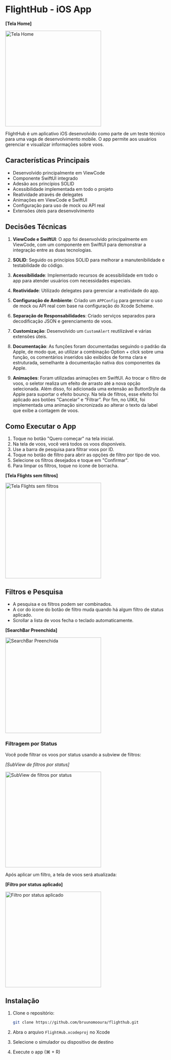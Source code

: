 # FlightHub - iOS App


**[Tela Home]**

<img src="https://i.imgur.com/aTQdMuK.png" width="300" alt="Tela Home">

FlightHub é um aplicativo iOS desenvolvido como parte de um teste técnico para uma vaga de desenvolvimento mobile. O app permite aos usuários gerenciar e visualizar informações sobre voos.

## Características Principais

- Desenvolvido principalmente em ViewCode
- Componente SwiftUI integrado
- Adesão aos princípios SOLID
- Acessibilidade implementada em todo o projeto
- Reatividade através de delegates
- Animações em ViewCode e SwiftUI
- Configuração para uso de mock ou API real
- Extensões úteis para desenvolvimento

## Decisões Técnicas

1. **ViewCode e SwiftUI**: O app foi desenvolvido principalmente em ViewCode, com um componente em SwiftUI para demonstrar a integração entre as duas tecnologias.

2. **SOLID**: Seguido os princípios SOLID para melhorar a manutenibilidade e testabilidade do código.

3. **Acessibilidade**: Implementado recursos de acessibilidade em todo o app para atender usuários com necessidades especiais.

4. **Reatividade**: Utilizado delegates para gerenciar a reatividade do app.

5. **Configuração de Ambiente**: Criado um `APPConfig` para gerenciar o uso de mock ou API real com base na configuração do Xcode Scheme.

6. **Separação de Responsabilidades**: Criado serviços separados para decodificação JSON e gerenciamento de voos.

7. **Customização**: Desenvolvido um `CustomAlert` reutilizável e várias extensões úteis.

8. **Documentação**: As funções foram documentadas seguindo o padrão da Apple, de modo que, ao utilizar a combinação Option + click sobre uma função, os comentários inseridos são exibidos de forma clara e estruturada, semelhante à documentação nativa dos componentes da Apple.

9. **Animações**: Foram utilizadas animações em SwiftUI. Ao trocar o filtro de voos, o seletor realiza um efeito de arrasto até a nova opção selecionada. Além disso, foi adicionada uma extensão ao ButtonStyle da Apple para suportar o efeito bouncy. Na tela de filtros, esse efeito foi aplicado aos botões “Cancelar” e “Filtrar”. Por fim, no UIKit, foi implementada uma animação sincronizada ao alterar o texto da label que exibe a contagem de voos.

## Como Executar o App

1. Toque no botão "Quero começar" na tela inicial.
2. Na tela de voos, você verá todos os voos disponíveis.
3. Use a barra de pesquisa para filtrar voos por ID.
4. Toque no botão de filtro para abrir as opções de filtro por tipo de voo.
5. Selecione os filtros desejados e toque em "Confirmar".
6. Para limpar os filtros, toque no ícone de borracha.


**[Tela Flights sem filtros]**

<img src="https://i.imgur.com/zJC7Kyo.png" width="300" alt="Tela Flights sem filtros">

## Filtros e Pesquisa

- A pesquisa e os filtros podem ser combinados.
- A cor do ícone do botão de filtro muda quando há algum filtro de status aplicado.
- Scrollar a lista de voos fecha o teclado automaticamente.

**[SearchBar Preenchida]**

<img src="https://i.imgur.com/vO9QAs2.png" width="300" alt="SearchBar Preenchida">

### Filtragem por Status

Você pode filtrar os voos por status usando a subview de filtros:

*[SubView de filtros por status]*

<img src="https://i.imgur.com/8ge8hHd.png" width="300" alt="SubView de filtros por status">

Após aplicar um filtro, a tela de voos será atualizada:

**[Filtro por status aplicado]**

<img src="https://i.imgur.com/kjdkgco.png" width="300" alt="Filtro por status aplicado">

## Instalação

1. Clone o repositório:

   ```bash
   git clone https://github.com/bruunomooura/flighthub.git


2. Abra o arquivo `FlightHub.xcodeproj` no Xcode
3. Selecione o simulador ou dispositivo de destino
4. Execute o app (⌘ + R)
